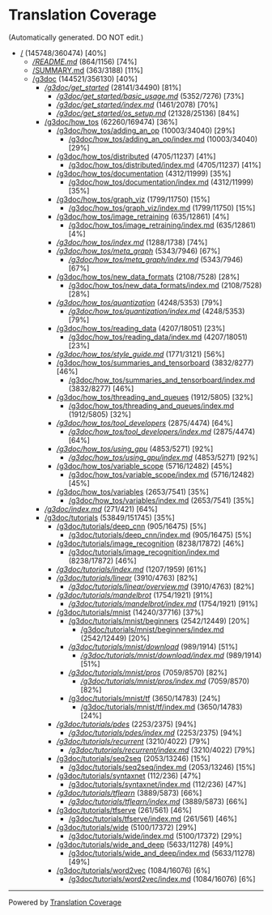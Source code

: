 # Translation Coverage                         
(Automatically generated. DO NOT edit.)
* [/](/) (145748/360474) [40%]
  * [*/README.md*](/README.md) (864/1156) [74%]
  * [/SUMMARY.md](/SUMMARY.md) (363/3188) [11%]
  * [/g3doc](/g3doc) (144521/356130) [40%]
    * [*/g3doc/get_started*](/g3doc/get_started) (28141/34490) [81%]
      * [*/g3doc/get_started/basic_usage.md*](/g3doc/get_started/basic_usage.md) (5352/7276) [73%]
      * [*/g3doc/get_started/index.md*](/g3doc/get_started/index.md) (1461/2078) [70%]
      * [*/g3doc/get_started/os_setup.md*](/g3doc/get_started/os_setup.md) (21328/25136) [84%]
    * [/g3doc/how_tos](/g3doc/how_tos) (62260/169474) [36%]
      * [/g3doc/how_tos/adding_an_op](/g3doc/how_tos/adding_an_op) (10003/34040) [29%]
        * [/g3doc/how_tos/adding_an_op/index.md](/g3doc/how_tos/adding_an_op/index.md) (10003/34040) [29%]
      * [/g3doc/how_tos/distributed](/g3doc/how_tos/distributed) (4705/11237) [41%]
        * [/g3doc/how_tos/distributed/index.md](/g3doc/how_tos/distributed/index.md) (4705/11237) [41%]
      * [/g3doc/how_tos/documentation](/g3doc/how_tos/documentation) (4312/11999) [35%]
        * [/g3doc/how_tos/documentation/index.md](/g3doc/how_tos/documentation/index.md) (4312/11999) [35%]
      * [/g3doc/how_tos/graph_viz](/g3doc/how_tos/graph_viz) (1799/11750) [15%]
        * [/g3doc/how_tos/graph_viz/index.md](/g3doc/how_tos/graph_viz/index.md) (1799/11750) [15%]
      * [/g3doc/how_tos/image_retraining](/g3doc/how_tos/image_retraining) (635/12861) [4%]
        * [/g3doc/how_tos/image_retraining/index.md](/g3doc/how_tos/image_retraining/index.md) (635/12861) [4%]
      * [*/g3doc/how_tos/index.md*](/g3doc/how_tos/index.md) (1288/1738) [74%]
      * [*/g3doc/how_tos/meta_graph*](/g3doc/how_tos/meta_graph) (5343/7946) [67%]
        * [*/g3doc/how_tos/meta_graph/index.md*](/g3doc/how_tos/meta_graph/index.md) (5343/7946) [67%]
      * [/g3doc/how_tos/new_data_formats](/g3doc/how_tos/new_data_formats) (2108/7528) [28%]
        * [/g3doc/how_tos/new_data_formats/index.md](/g3doc/how_tos/new_data_formats/index.md) (2108/7528) [28%]
      * [*/g3doc/how_tos/quantization*](/g3doc/how_tos/quantization) (4248/5353) [79%]
        * [*/g3doc/how_tos/quantization/index.md*](/g3doc/how_tos/quantization/index.md) (4248/5353) [79%]
      * [/g3doc/how_tos/reading_data](/g3doc/how_tos/reading_data) (4207/18051) [23%]
        * [/g3doc/how_tos/reading_data/index.md](/g3doc/how_tos/reading_data/index.md) (4207/18051) [23%]
      * [*/g3doc/how_tos/style_guide.md*](/g3doc/how_tos/style_guide.md) (1771/3121) [56%]
      * [/g3doc/how_tos/summaries_and_tensorboard](/g3doc/how_tos/summaries_and_tensorboard) (3832/8277) [46%]
        * [/g3doc/how_tos/summaries_and_tensorboard/index.md](/g3doc/how_tos/summaries_and_tensorboard/index.md) (3832/8277) [46%]
      * [/g3doc/how_tos/threading_and_queues](/g3doc/how_tos/threading_and_queues) (1912/5805) [32%]
        * [/g3doc/how_tos/threading_and_queues/index.md](/g3doc/how_tos/threading_and_queues/index.md) (1912/5805) [32%]
      * [*/g3doc/how_tos/tool_developers*](/g3doc/how_tos/tool_developers) (2875/4474) [64%]
        * [*/g3doc/how_tos/tool_developers/index.md*](/g3doc/how_tos/tool_developers/index.md) (2875/4474) [64%]
      * [*/g3doc/how_tos/using_gpu*](/g3doc/how_tos/using_gpu) (4853/5271) [92%]
        * [*/g3doc/how_tos/using_gpu/index.md*](/g3doc/how_tos/using_gpu/index.md) (4853/5271) [92%]
      * [/g3doc/how_tos/variable_scope](/g3doc/how_tos/variable_scope) (5716/12482) [45%]
        * [/g3doc/how_tos/variable_scope/index.md](/g3doc/how_tos/variable_scope/index.md) (5716/12482) [45%]
      * [/g3doc/how_tos/variables](/g3doc/how_tos/variables) (2653/7541) [35%]
        * [/g3doc/how_tos/variables/index.md](/g3doc/how_tos/variables/index.md) (2653/7541) [35%]
    * [*/g3doc/index.md*](/g3doc/index.md) (271/421) [64%]
    * [/g3doc/tutorials](/g3doc/tutorials) (53849/151745) [35%]
      * [/g3doc/tutorials/deep_cnn](/g3doc/tutorials/deep_cnn) (905/16475) [5%]
        * [/g3doc/tutorials/deep_cnn/index.md](/g3doc/tutorials/deep_cnn/index.md) (905/16475) [5%]
      * [/g3doc/tutorials/image_recognition](/g3doc/tutorials/image_recognition) (8238/17872) [46%]
        * [/g3doc/tutorials/image_recognition/index.md](/g3doc/tutorials/image_recognition/index.md) (8238/17872) [46%]
      * [*/g3doc/tutorials/index.md*](/g3doc/tutorials/index.md) (1207/1959) [61%]
      * [*/g3doc/tutorials/linear*](/g3doc/tutorials/linear) (3910/4763) [82%]
        * [*/g3doc/tutorials/linear/overview.md*](/g3doc/tutorials/linear/overview.md) (3910/4763) [82%]
      * [*/g3doc/tutorials/mandelbrot*](/g3doc/tutorials/mandelbrot) (1754/1921) [91%]
        * [*/g3doc/tutorials/mandelbrot/index.md*](/g3doc/tutorials/mandelbrot/index.md) (1754/1921) [91%]
      * [/g3doc/tutorials/mnist](/g3doc/tutorials/mnist) (14240/37716) [37%]
        * [/g3doc/tutorials/mnist/beginners](/g3doc/tutorials/mnist/beginners) (2542/12449) [20%]
          * [/g3doc/tutorials/mnist/beginners/index.md](/g3doc/tutorials/mnist/beginners/index.md) (2542/12449) [20%]
        * [*/g3doc/tutorials/mnist/download*](/g3doc/tutorials/mnist/download) (989/1914) [51%]
          * [*/g3doc/tutorials/mnist/download/index.md*](/g3doc/tutorials/mnist/download/index.md) (989/1914) [51%]
        * [*/g3doc/tutorials/mnist/pros*](/g3doc/tutorials/mnist/pros) (7059/8570) [82%]
          * [*/g3doc/tutorials/mnist/pros/index.md*](/g3doc/tutorials/mnist/pros/index.md) (7059/8570) [82%]
        * [/g3doc/tutorials/mnist/tf](/g3doc/tutorials/mnist/tf) (3650/14783) [24%]
          * [/g3doc/tutorials/mnist/tf/index.md](/g3doc/tutorials/mnist/tf/index.md) (3650/14783) [24%]
      * [*/g3doc/tutorials/pdes*](/g3doc/tutorials/pdes) (2253/2375) [94%]
        * [*/g3doc/tutorials/pdes/index.md*](/g3doc/tutorials/pdes/index.md) (2253/2375) [94%]
      * [*/g3doc/tutorials/recurrent*](/g3doc/tutorials/recurrent) (3210/4022) [79%]
        * [*/g3doc/tutorials/recurrent/index.md*](/g3doc/tutorials/recurrent/index.md) (3210/4022) [79%]
      * [/g3doc/tutorials/seq2seq](/g3doc/tutorials/seq2seq) (2053/13246) [15%]
        * [/g3doc/tutorials/seq2seq/index.md](/g3doc/tutorials/seq2seq/index.md) (2053/13246) [15%]
      * [/g3doc/tutorials/syntaxnet](/g3doc/tutorials/syntaxnet) (112/236) [47%]
        * [/g3doc/tutorials/syntaxnet/index.md](/g3doc/tutorials/syntaxnet/index.md) (112/236) [47%]
      * [*/g3doc/tutorials/tflearn*](/g3doc/tutorials/tflearn) (3889/5873) [66%]
        * [*/g3doc/tutorials/tflearn/index.md*](/g3doc/tutorials/tflearn/index.md) (3889/5873) [66%]
      * [/g3doc/tutorials/tfserve](/g3doc/tutorials/tfserve) (261/561) [46%]
        * [/g3doc/tutorials/tfserve/index.md](/g3doc/tutorials/tfserve/index.md) (261/561) [46%]
      * [/g3doc/tutorials/wide](/g3doc/tutorials/wide) (5100/17372) [29%]
        * [/g3doc/tutorials/wide/index.md](/g3doc/tutorials/wide/index.md) (5100/17372) [29%]
      * [/g3doc/tutorials/wide_and_deep](/g3doc/tutorials/wide_and_deep) (5633/11278) [49%]
        * [/g3doc/tutorials/wide_and_deep/index.md](/g3doc/tutorials/wide_and_deep/index.md) (5633/11278) [49%]
      * [/g3doc/tutorials/word2vec](/g3doc/tutorials/word2vec) (1084/16076) [6%]
        * [/g3doc/tutorials/word2vec/index.md](/g3doc/tutorials/word2vec/index.md) (1084/16076) [6%]

---
Powered by [Translation Coverage](https://github.com/hunkim/translation_coverage)

